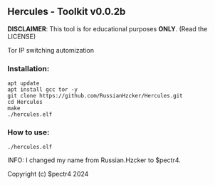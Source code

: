 ## Hercules - Toolkit v0.0.2b

**DISCLAIMER**: This tool is for educational purposes **ONLY**. (Read the LICENSE)

Tor IP switching automization

### Installation:
```
apt update
apt install gcc tor -y
git clone https://github.com/RussianHzcker/Hercules.git
cd Hercules
make
./hercules.elf
```

### How to use:
```
./hercules.elf
```

INFO: I changed my name from Russian.Hzcker to $pectr4.

Copyright (c) $pectr4 2024
